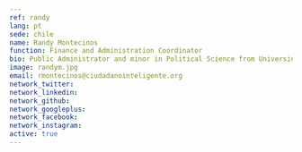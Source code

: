 ```yaml
---
ref: randy
lang: pt
sede: chile
name: Randy Montecinos
function: Finance and Administration Coordinator
bio: Public Administrator and minor in Political Science from Universidad de Chile. Holds a diploma in Cultural Mediation and Audience Development. Dog and theater lover.
image: randym.jpg
email: rmontecinos@ciudadanointeligente.org
network_twitter:
network_linkedin:
network_github:
network_googleplus:
network_facebook:
network_instagram:
active: true
---
```


